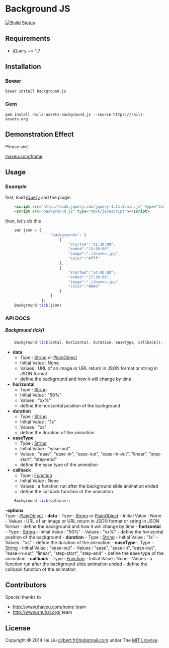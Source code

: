 # Background JS
[![Build Status](https://travis-ci.org/fr0m/background.js.png?branch=master)](https://travis-ci.org/fr0m/background.js)

## Requirements

* jQuery ~> 1.7

## Installation

### Bower 

    bower install background.js

### Gem

   	gem install rails-assets-background.js --source https://rails-assets.org

## Demonstration Effect

Please visit

[ihaveu.com/home](http://www.ihaveu.com/home)

## Usage

### Example

first, load [jQuery](http://jquery.com/) and the plugin<br />
```html
	<script src="http://code.jquery.com/jquery-1.11.0.min.js" type="text/javascript"></script>
	<script src="background.js" type="text/javascript"></script>
```
then, let's do this<br />
```javascript
	var json = {
					"backgrounds": [
						{
							"started":"11:30:00",
							"ended":"13:30:00",
							"image":"./ihaveu.jpg",
							"color":"#fff"
						},
						{
							"started":"14:00:00",
							"ended":"17:30:00",
							"image":"./ihaveu.jpg",
							"color":"#000"
						}
					]	
				};
    Background.tick(json)
```

### API DOCS

##### Background.tick()

```javascript
	Background.tick(data[, horizontal, duration, easeType, callback]);
```
- **data**
	- Type : [String](http://api.jquery.com/Types/#String) or [PlainObject](http://api.jquery.com/Types/#PlainObject)
	- Initial Value : None
	- Values : URL of an image or URL return in JSON format or string in JSON format
	- define the background and how it will change by time
- **horizontal**
	- Type : [String](http://api.jquery.com/Types/#String)
	- Initial Value : "50%"
	- Values : "xx%"
	- define the horizontal position of the background
- **duration**
	- Type : [String](http://api.jquery.com/Types/#String)
	- Initial Value : "1s"
	- Values : "xs"
	- define the duration of the animation
- **easeType**
	- Type : [String](http://api.jquery.com/Types/#String)
	- Initial Value : "ease-out"
	- Values : "ease", "ease-in", "ease-out", "ease-in-out", "linear", "step-start", "step-end"
	- define the ease type of the animation
- **callback**
	- Type : [Function](http://api.jquery.com/Types/#Function)
	- Initial Value : None
	- Values : a function run after the background slide animation ended
	- define the callback function of the animation

```javascript
	Background.tick(options);
```
-**options**<br />
Type : [PlainObject](http://api.jquery.com/Types/#PlainObject)
	- **data**
		- Type : [String](http://api.jquery.com/Types/#String) or [PlainObject](http://api.jquery.com/Types/#PlainObject)
		- Initial Value : None
		- Values : URL of an image or URL return in JSON format or string in JSON format
		- define the background and how it will change by time
	- **horizontal**
		- Type : [String](http://api.jquery.com/Types/#String)
		- Initial Value : "50%"
		- Values : "xx%"
		- define the horizontal position of the background
	- **duration**
		- Type : [String](http://api.jquery.com/Types/#String)
		- Initial Value : "1s"
		- Values : "xs"
		- define the duration of the animation
	- **easeType**
		- Type : [String](http://api.jquery.com/Types/#String)
		- Initial Value : "ease-out"
		- Values : "ease", "ease-in", "ease-out", "ease-in-out", "linear", "step-start", "step-end"
		- define the ease type of the animation
	- **callback**
		- Type : [Function](http://api.jquery.com/Types/#Function)
		- Initial Value : None
		- Values : a function run after the background slide animation ended
		- define the callback function of the animation

## Contributors

Special thanks to

* http://www.ihaveu.com/home team
* http://www.shuhai.org/ team

## License

Copyright © 2014 He Liu <gilbert.fr0m@gmail.com> under The [MIT License](http://opensource.org/licenses/MIT).
